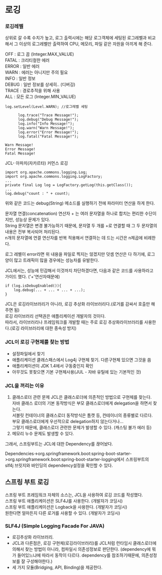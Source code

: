# 로깅
### 로깅레벨
상위로 갈 수록 수치가 높고, 로그 출력시에는 해당 로그객체에 세팅된 로그레벨과 비교해서 그 이상의 로그레벨만 출력하여 CPU, 메모리, 파일 같은 자원을 아끼게 해 준다.

OFF : 로그 끔  (Integer.MAX_VALUE)  
FATAL : 크리티컬한 에러  
ERROR : 일반 에러  
WARN : 에러는 아니지만 주의 필요  
INFO : 일반 정보  
DEBUG : 일반 정보를 상세히.. (디버깅)  
TRACE : 경로추적을 위해 사용  
ALL : 모든 로그  (Integer.MIN_VALUE)  
```
log.setLevel(Level.WARN); //로그레벨 세팅

      log.trace("Trace Message!");
      log.debug("Debug Message!");
      log.info("Info Message!");
      log.warn("Warn Message!");
      log.error("Error Message!");
      log.fatal("Fatal Message!");
```
```
Warn Message!
Error Message!
Fatal Message!
```
JCL- 아파치(자카르타) 커먼스 로깅
```
import org.apache.commons.logging.Log;
import org.apache.commons.logging.LogFactory;
...
private final Log log = LogFactory.getLog(this.getClass());
...
log.debug("count : " + count);
```
위와 같은 코드는 debug(String) 메소드를 실행하기 전에 파라미터 연산을 하게 한다.

문자열 연결(concatenation) 연산자 + 는 여러 문자열을 하나로 합치는 편리한 수단이지만, 성능상 문제가 있다.  
String 문자열은 변경 불가능하기 때문에, 문자열 두 개를 +로 연결할 때 그 두 문자열의 내용은 전부 복사되어 처리된다.  
n개의 문자열에 연결 연산자를 반복 적용해서 연결하는 데 드는 시간은 n제곱에 비례한다.  

로그 레벨이 error라면 위 내용을 파일로 찍지는 않겠지만 덧셈 연산은 다 하기에, 로그 양이 많고 트래픽이 많을 경우에는 성능차를 유발한다.  

JCL에서는, 성능에 민감해서 이것까지 차단하겠다면, 다음과 같은 코드를 사용하라고 가이드 했다. ('+'연산자때문에)
```
if (log.isDebugEnabled()){
    log.debug(... + ... + ... + ...);
}
```

JCL은 로깅라이브러리가 아니라, 로깅 추상화 라이브러리다.(로거를 감싸서 호출만 해주면 됨)  
로깅 라이브러리 선택권은 애플리케이션 개발자의 것이다.  
따라서, 라이브러리나 프레임워크를 개발할 때는 주로 로깅 추상화라이브러리를 사용한다.(로깅 라이브러리에 대한 종속성 방지)  
### JCL이 로깅 구현체를 찾는 방법
- 설정파일에서 찾기
- 애플리케이션 클래스패스에서 Log4j 구현체 찾기. 다른구현체 있으면 그것을 씀
- 애플리케이션이 JDK 1.4에서 구동중인지 확인
- 아무것도 못찾으면 기본 구현체사용(JUL - 자바 유틸에 있는 기본적인 것)

### JCL을 꺼리는 이유
1. 클래스로더 관련 문제
JCL은 클래스로더에 의존적인 방법으로 구현체를 찾는다.  
자바 클래스 로더의 기본 동작방식은 부모 클래스로더에게 delegation을 하면서 찾는다.  
서블릿 컨테이너의 클래스로더 동작방식은 톰캣 등, 컨테이너의 종류별로 다르다. 부모 클래스로더에게 우선적으로 delegation하지 않는다거나...  
그렇기 때문에, 클래스로더 관련한 문제가 발생할 수 있다. (캐스팅 불가 에러 등)  
2. 메모리 누수 문제도 발생할 수 있다.

그래서, 스프링부트는 JCL에 대한 Dependency를 끊어놨다.

Dependencies->org.springframework.boot:spring-boot-starter->org.springframework.boot:spring-boot-starter-logging에서 스프링부트의 slf4j 브릿지와 바인딩의 dependency설정을 확인할 수 있다.

## 스프링 부트 로깅
스프링 부트 프레임워크 자체의 소스는, JCL을 사용하여 로깅 코드를 작성했다.  
스프링 부트 애플리케이션은 SLF4J를 사용한다. (개발자가 코딩시)  
스프링 부트 애플리케이션은 Logback을 사용한다. (개발자가 코딩시)  
원한다면 얼마든지 다른 로거를 사용할 수 있다. (개발자가 코딩시)  

### SLF4J (Simple Logging Facade For JAVA)
- 로깅추상화 라이브러리.  
- JCL과 다른점은, 로깅 구현체(로깅라이브러리)를 JCL처럼 런타임시 클래스로더에의해서 찾는 방법이 아니라, 컴파일시 의존성정보로 판단한다. (dependency에 뭐가 들어있느냐에 따라서 동작이 다르다. dependency를 참조하기때문에, 의존성정보를 잘 구성해야한다.)
- 세 가지 모듈(Bridging, API, Binding)을 제공한다.
